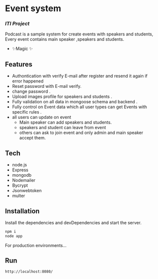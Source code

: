 # Event system
### _ITI Project_



Podcast is a sample system for create events with speakers and students,
Every event contains main speaker ,speakers and students.

- ✨Magic ✨

## Features

- Authontication with verify E-mail after register and resend it again if error happened
- Reset password with E-mail verify.
- change password .
- Upload images profile for speakers and students .
- Fully validation on all data in mongoose schema and backend . 
- Fully control on Event data which all user types can get Events with specific rules .
- all users can update on event 
    - Main speaker can add speakers and students.
    - speakers and student can leave from event
    - others can ask to join event and only admin and main speaker accept them.




## Tech



- node.js
- Express
- mongodb
- Nodemailer
- Bycrypt
- Jsonwebtoken
- multer


## Installation


Install the dependencies and devDependencies and start the server.

```sh
npm i
node app
```

For production environments...


## Run
```sh
http://localhost:8080/
```

